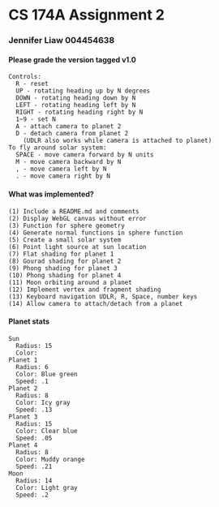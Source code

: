 # CS 174A Assignment 2

### Jennifer Liaw 004454638

#### Please grade the version tagged v1.0
    Controls:
      R - reset
      UP - rotating heading up by N degrees
      DOWN - rotating heading down by N
      LEFT - rotating heading left by N
      RIGHT - rotating heading right by N
      1~9 - set N
      A - attach camera to planet 2
      D - detach camera from planet 2
        (UDLR also works while camera is attached to planet)
    To fly around solar system:
      SPACE - move camera forward by N units
      M - move camera backward by N
      , - move camera left by N
      . - move camera right by N

#### What was implemented?
    (1) Include a README.md and comments
    (2) Display WebGL canvas without error
    (3) Function for sphere geometry
    (4) Generate normal functions in sphere function
    (5) Create a small solar system
    (6) Point light source at sun location
    (7) Flat shading for planet 1
    (8) Gourad shading for planet 2
    (9) Phong shading for planet 3
    (10) Phong shading for planet 4
    (11) Moon orbiting around a planet
    (12) Implement vertex and fragment shading
    (13) Keyboard navigation UDLR, R, Space, number keys
    (14) Allow camera to attach/detach from a planet

#### Planet stats
    Sun
      Radius: 15
      Color:
    Planet 1
      Radius: 6
      Color: Blue green
      Speed: .1
    Planet 2
      Radius: 8
      Color: Icy gray
      Speed: .13
    Planet 3
      Radius: 15
      Color: Clear blue
      Speed: .05
    Planet 4
      Radius: 8
      Color: Muddy orange
      Speed: .21
    Moon
      Radius: 14
      Color: Light gray
      Speed: .2

